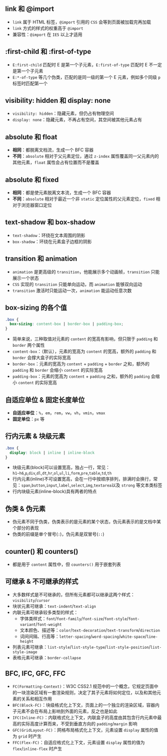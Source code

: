 ## link 和 @import

+ `link` 属于 HTML 标签，`@import` 引用的 `CSS` 会等到页面被加载完再加载
+ `link` 方式的样式的权重高于 `@import`
+ 兼容性：`@import` 在 `IE5` 以上才适用

## :first-child 和 :first-of-type

+ `E:first-child` 匹配时 E 是第一个子元素，`E:first-of-type` 匹配时 E 不一定是第一个子元素
+ `E:*-of-type` 等几个伪类，匹配的是同一级的第一个 E 元素，例如多个同级 `p` 标签时匹配第一个


## visibility: hidden 和 display: none

+ `visibility: hidden`：隐藏元素，但仍占有物理空间
+ `display: none`：隐藏元素，不再占有空间，其空间被其他元素占有


## absolute 和 float

+ **相同**：都脱离文档流，生成一个 BFC 容器
+ **不同**：`absolute` 相对于父元素定位，通过 `z-index` 属性覆盖同一父元素内的其他元素，`float` 属性会占有位置而不是覆盖


## absolute 和 fixed

+ **相同**：都是使元素脱离文本流，生成一个 BFC 容器
+ **不同**：`absolute` 相对于最近一个非 `static` 定位属性的父元素定位，`fixed` 相对于浏览器窗口定位


## text-shadow 和 box-shadow

+ `text-shadow`：环绕在文本周围的阴影
+ `box-shadow`：环绕在元素盒子边框的阴影


## transition 和 animation

+ `animation` 是更高级的 `transition`，他能展示多个动画帧，`transition` 只能展示一个状态
+ `CSS` 实现的 `transition` 只能单向运动，而 `animation` 能够双向运动
+ `transition` 激活时只能运动一次，`animation` 能运动任意次数


## box-sizing 的各个值

```css
.box {
  box-sizing: content-box | border-box | padding-box;
}
```

+ 简单来说，三种取值对元素的 `content` 的宽高有影响，但只限于 `padding` 和 `border` 两个属性
+ `content-box`：（默认），元素的宽高为 `content` 的宽高，额外的 `padding` 和 `border` 会撑大盒子的实际宽高
+ `border-box`：元素的宽高为 `content` + `padding` + `border` 之和，额外的 `padding` 和 `border` 会缩小 `content` 的实际宽高
+ `padding-box`：元素的宽高为 `content` + `padding` 之和，额外的 `padding` 会缩小 `content` 的实际宽高


## 自适应单位 & 固定长度单位

+ **自适应单位**：`%`，`em`，`rem`，`vw`，`vh`，`vmin`，`vmax`
+ **固定单位**：`px` 等


## 行内元素 & 块级元素

```css
.box {
  display: block | inline | inline-block
}
```

+ 块级元素(block)可以设置宽高，独占一行，常见：`h1~h6`,`p`,`div`,`dl`,`dt`,`hr`,`ol`,`ul`,`li`,`form`,`pre`,`table`,`td`,`th`
+ 行内元素(inline)不可设置宽高，会在一行中按顺序排列，排满时会换行，常见：`span`,`button`,`input`,`label`,`select`,`img`,`textarea`以及 `strong` 等文本类标签
+ 行内块级元素(inline-block)具有两者的特点


## 伪类 & 伪元素

+ 伪元素不同于伪类，伪类表示的是元素的某个状态，伪元素表示的是文档中某个部分的表现
+ 伪类的前缀是单个冒号(`:`)，伪元素是双冒号(`::`)

## counter() 和 counters()

+ 都是用于 `content` 属性中，但 `counters()` 用于嵌套列表


## 可继承 & 不可继承的样式

+ 大多数样式是不可继承的，但所有元素都可以继承这两个样式：`visibility`/`cursor`
+ 块状元素可继承：`text-indent`/`text-align`
+ 内联元素可继承较多类型的样式：
  + 字体类样式：`font`/`font-family`/`font-size`/`font-style`/`font-variant`/`font-weight`
  + 文本颜色、描述等：`color`/`text-decoration`/`text-transform`/`direction`
  + 词间间隔、行高等：`letter-spacing`/`word-spacing`/`white-space`/`line-height`
+ 列表元素可继承：`list-style`/`list-style-type`/`list-style-position`/`list-style-image`
+ 表格元素可继承：`border-collapse`


## BFC, IFC, GFC, FFC

+ `FC(Formatting-Context)`：W3C CSS2.1 规范中的一个概念，它规定页面中的一块渲染区域有一套渲染规则，决定了其子元素将如何定位，以及和其他元素的关系和相互作用
+ `BFC(Block-FC)`：块级格式化上下文，页面上的一个独立的渲染区域，容器内子元素不会在布局上影响到外面的元素，反之也是如此
+ `IFC(Inline-FC)`：内联格式化上下文，内联盒子的高度由其包含行内元素中最高的实际高度计算而来，不受到垂直方向的 `padding`/`margin` 影响
+ `GFC(GridLayout-FC)`：网格布局格式化上下文，元素设置 `display` 属性的值为 `grid` 时产生
+ `FFC(Flex-FC)`：自适应格式化上下文，元素设置 `display` 属性的值为 `flex`/`inline-flex` 时产生